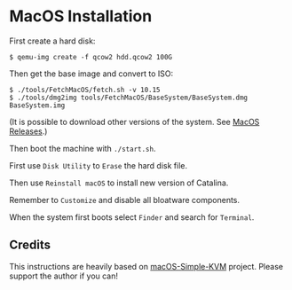 # MacOS Installation

First create a hard disk:

    $ qemu-img create -f qcow2 hdd.qcow2 100G

Then get the base image and convert to ISO:

    $ ./tools/FetchMacOS/fetch.sh -v 10.15
	$ ./tools/dmg2img tools/FetchMacOS/BaseSystem/BaseSystem.dmg BaseSystem.img

(It is possible to download other versions of the system. See [MacOS Releases][MR].)

[MR]: https://en.wikipedia.org/wiki/MacOS_version_history#Releases

Then boot the machine with `./start.sh`.

First use `Disk Utility` to `Erase` the hard disk file.

Then use `Reinstall macOS` to install new version of Catalina.

Remember to `Customize` and disable all bloatware components.

When the system first boots select `Finder` and search for `Terminal`.

## Credits

This instructions are heavily based on [macOS-Simple-KVM][MSK] project.
Please support the author if you can!

[MSK]: https://github.com/foxlet/macOS-Simple-KVM

